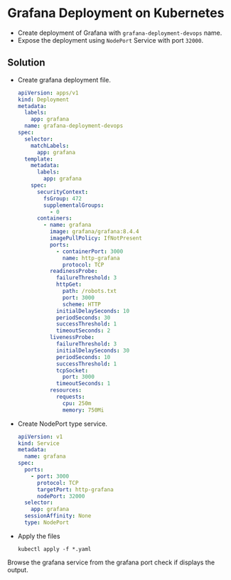 # Grafana Deployment on Kubernetes

- Create deployment of Grafana with `grafana-deployment-devops` name.
- Expose the deployment using `NodePort` Service with port `32000`.

## Solution

- Create grafana deployment file.
  ```yaml
  apiVersion: apps/v1
  kind: Deployment
  metadata:
    labels:
      app: grafana
    name: grafana-deployment-devops
  spec:
    selector:
      matchLabels:
        app: grafana
    template:
      metadata:
        labels:
          app: grafana
      spec:
        securityContext:
          fsGroup: 472
          supplementalGroups:
            - 0
        containers:
          - name: grafana
            image: grafana/grafana:8.4.4
            imagePullPolicy: IfNotPresent
            ports:
              - containerPort: 3000
                name: http-grafana
                protocol: TCP
            readinessProbe:
              failureThreshold: 3
              httpGet:
                path: /robots.txt
                port: 3000
                scheme: HTTP
              initialDelaySeconds: 10
              periodSeconds: 30
              successThreshold: 1
              timeoutSeconds: 2
            livenessProbe:
              failureThreshold: 3
              initialDelaySeconds: 30
              periodSeconds: 10
              successThreshold: 1
              tcpSocket:
                port: 3000
              timeoutSeconds: 1
            resources:
              requests:
                cpu: 250m
                memory: 750Mi

  ```

- Create NodePort type service.
  ```yaml
  apiVersion: v1
  kind: Service
  metadata:
    name: grafana
  spec:
    ports:
      - port: 3000
        protocol: TCP
        targetPort: http-grafana
        nodePort: 32000
    selector:
      app: grafana
    sessionAffinity: None
    type: NodePort
  ```

- Apply the files
  ```
  kubectl apply -f *.yaml
  ```

Browse the grafana service from the grafana port check if displays the output.